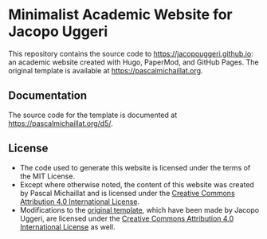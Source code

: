 # Minimalist Academic Website for Jacopo Uggeri

This repository contains the source code to https://jacopouggeri.github.io: an academic website created with Hugo, PaperMod, and GitHub Pages. The original template is available at https://pascalmichaillat.org.

## Documentation

The source code for the template is documented at https://pascalmichaillat.org/d5/.

## License

+ The code used to generate this website is licensed under the terms of the MIT License.
+ Except where otherwise noted, the content of this website was created by Pascal Michaillat and is licensed under the [Creative Commons Attribution 4.0 International License](http://creativecommons.org/licenses/by/4.0/).
+ Modifications to the [original template](https://github.com/pmichaillat/pmichaillat.github.io), which have been made by Jacopo Uggeri, are licensed under the [Creative Commons Attribution 4.0 International License](http://creativecommons.org/licenses/by/4.0/) as well.
